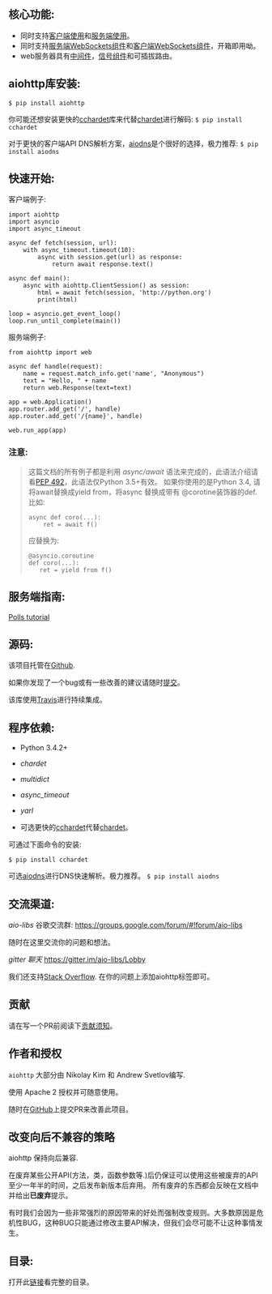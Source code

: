 ## 核心功能:

* 同时支持<a href="https://aiohttp.readthedocs.io/en/stable/client.html#aiohttp-client">客户端使用</a>和<a href="https://aiohttp.readthedocs.io/en/stable/web.html#aiohttp-web">服务端使用</a>。
* 同时支持<a href="https://aiohttp.readthedocs.io/en/stable/web.html#aiohttp-web-websockets">服务端WebSockets组件</a>和<a href="https://aiohttp.readthedocs.io/en/stable/client.html#aiohttp-client-websockets">客户端WebSockets组件</a>，开箱即用呦。
* web服务器具有<a href="https://aiohttp.readthedocs.io/en/stable/web.html#aiohttp-web-middlewares">中间件</a>，<a href="https://aiohttp.readthedocs.io/en/stable/web.html#aiohttp-web-signals">信号组件</a>和可插拔路由。

## aiohttp库安装:
`$ pip install aiohttp`

你可能还想安装更快的<a href="https://aiohttp.readthedocs.io/en/stable/glossary.html#term-cchardet">cchardet</a>库来代替<a href="https://aiohttp.readthedocs.io/en/stable/glossary.html#term-chardet">chardet</a>进行解码:
`$ pip install cchardet`

对于更快的客户端API DNS解析方案，<a href="https://aiohttp.readthedocs.io/en/stable/glossary.html#term-aiodns">aiodns</a>是个很好的选择，极力推荐:
`$ pip install aiodns`

## 快速开始:
客户端例子:
```
import aiohttp
import asyncio
import async_timeout

async def fetch(session, url):
    with async_timeout.timeout(10):
        async with session.get(url) as response:
            return await response.text()

async def main():
    async with aiohttp.ClientSession() as session:
        html = await fetch(session, 'http://python.org')
        print(html)

loop = asyncio.get_event_loop()
loop.run_until_complete(main())
```

服务端例子:
```
from aiohttp import web

async def handle(request):
    name = request.match_info.get('name', "Anonymous")
    text = "Hello, " + name
    return web.Response(text=text)

app = web.Application()
app.router.add_get('/', handle)
app.router.add_get('/{name}', handle)

web.run_app(app)
```

### 注意:
> 这篇文档的所有例子都是利用 *async/await* 语法来完成的，此语法介绍请看<a href="https://www.python.org/dev/peps/pep-0492">PEP 492</a>，此语法仅Python 3.5+有效。
> 如果你使用的是Python 3.4, 请将await替换成yield from，将async 替换成带有 @corotine装饰器的def. 比如:
> ```
> async def coro(...):
>     ret = await f()
> ```
> 应替换为:
> ```
> @asyncio.coroutine
> def coro(...):
>    ret = yield from f()
> ```

## 服务端指南:
<a href="https://aiohttp.readthedocs.io/en/stable/tutorial.html#aiohttp-tutorial">Polls tutorial</a>

## 源码:

该项目托管在<a href="https://github.com/aio-libs/aiohttp">Github</a>.

如果你发现了一个bug或有一些改善的建议请随时<a href="https://github.com/aio-libs/aiohttp/issues">提交</a>。

该库使用<a href="https://travis-ci.org/aio-libs/aiohttp">Travis</a>进行持续集成。

## 程序依赖:
* Python 3.4.2+

* *chardet*

* *multidict*

* *async_timeout*

* *yarl*

* 可选更快的<a href="https://aiohttp.readthedocs.io/en/stable/glossary.html#term-cchardet">cchardet</a>代替<a href="https://aiohttp.readthedocs.io/en/stable/glossary.html#term-chardet">chardet</a>。

可通过下面命令的安装:

`$ pip install cchardet`

可选<a href="https://aiohttp.readthedocs.io/en/stable/glossary.html#term-aiodns">aiodns</a>进行DNS快速解析。极力推荐。
`$ pip install aiodns`

## 交流渠道:
*aio-libs* 谷歌交流群: https://groups.google.com/forum/#!forum/aio-libs

随时在这里交流你的问题和想法。

*gitter 聊天* https://gitter.im/aio-libs/Lobby

我们还支持<a href="https://stackoverflow.com/questions/tagged/aiohttp">Stack Overflow</a>. 在你的问题上添加aiohttp标签即可。

## 贡献
请在写一个PR前阅读下<a href="https://aiohttp.readthedocs.io/en/stable/contributing.html#aiohttp-contributing">贡献须知</a>。

## 作者和授权
`aiohttp` 大部分由 Nikolay Kim 和 Andrew Svetlov编写.

使用 Apache 2 授权并可随意使用。

随时在<a href="https://github.com/aio-libs/aiohttp">GitHub</a>上提交PR来改善此项目。

## 改变向后不兼容的策略
aiohttp 保持向后兼容.

在废弃某些公开API(方法，类，函数参数等.)后仍保证可以使用这些被废弃的API至少一年半的时间，之后发布新版本后弃用。
所有废弃的东西都会反映在文档中并给出**已废弃**提示。

有时我们会因为一些非常强烈的原因带来的好处而强制改变规则。大多数原因是危机性BUG，这种BUG只能通过修改主要API解决，但我们会尽可能不让这种事情发生。

## 目录:
打开此<a href="https://aiohttp.readthedocs.io/en/stable/toc.html#mastertoc">链接</a>看完整的目录。